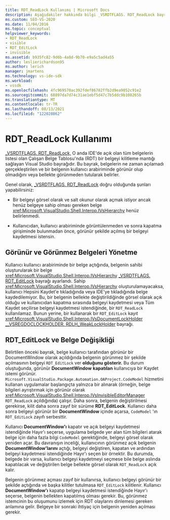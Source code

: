 ```yaml
---
title: RDT_ReadLock Kullanımı | Microsoft Docs
description: Aşağıdakiler hakkında bilgi _VSRDTFLAGS. RDT_ReadLock bayrağı, Çalışan Belge Tablosu'da bir belgeyi kilitleme mantığı sağlar.
ms.custom: SEO-VS-2020
ms.date: 11/04/2016
ms.topic: conceptual
helpviewer_keywords:
- RDT_ReadLock
- visible
- RDT_EditLock
- invisible
ms.assetid: b935fc82-9d6b-4a8d-9b70-e9a5c5ad4a55
author: leslierichardson95
ms.author: lerich
manager: jmartens
ms.technology: vs-ide-sdk
ms.workload:
- vssdk
ms.openlocfilehash: 4fc969570ac392fdef86782ffb2d9ea9052c91e2
ms.sourcegitcommit: 68897da7d74c31ae1ebf5d47c7b5ddc9b108265b
ms.translationtype: MT
ms.contentlocale: tr-TR
ms.lasthandoff: 08/13/2021
ms.locfileid: "122028862"
---
```

# <a name="rdt_readlock-usage"></a>RDT_ReadLock Kullanımı

[_VSRDTFLAGS. RDT_ReadLock,](<xref:Microsoft.VisualStudio.Shell.Interop._VSRDTFLAGS.RDT_ReadLock>) O anda IDE'de açık olan tüm belgelerin listesi olan Çalışan Belge Tablosu'nda (RDT) bir belgeyi kilitleme mantığı sağlayan Visual Studio bayrağıdır. Bu bayrak, belgelerin ne zaman açılamadı gerçekleştirilen ve bir belgenin kullanıcı arabiriminde görünür olup olmadığını veya bellekte görünmeden tutularak belirler.

Genel olarak, [_VSRDTFLAGS. RDT_ReadLock](<xref:Microsoft.VisualStudio.Shell.Interop._VSRDTFLAGS.RDT_ReadLock>) doğru olduğunda şunları yapabilirsiniz:

- Bir belgeyi görsel olarak ve salt okunur olarak açmak istiyor ancak henüz belgeye sahip olması gereken belge <xref:Microsoft.VisualStudio.Shell.Interop.IVsHierarchy> henüz belirlenmedi.

- Kullanıcıdan, kullanıcı arabiriminde görüntülenmeden ve sonra kapatma girişiminde bulunmadan önce, görünür şekilde açılmış bir belgeyi kaydetmesi istensin.

## <a name="how-to-manage-visible-and-invisible-documents"></a>Görünür ve Görünmez Belgeleri Yönetme

Kullanıcı kullanıcı arabiriminde bir belge açtığında, belgenin sahibi oluşturularak bir belge <xref:Microsoft.VisualStudio.Shell.Interop.IVsHierarchy> [_VSRDTFLAGS. RDT_EditLock](<xref:Microsoft.VisualStudio.Shell.Interop._VSRDTFLAGS.RDT_EditLock>) bayrağı ayarlandı. Sahip <xref:Microsoft.VisualStudio.Shell.Interop.IVsHierarchy> oluşturulamayacaksa, kullanıcı Hepsini Kaydet'e tıkladığında  veya IDE'ye tıkladığında belge kaydedilemiyor. Bu, bir belgenin bellekte değiştirildiğinde görsel olarak açık olduğu ve kullanıcıdan kapatma sırasında belgeyi  kaydetmesi veya Tüm Kaydet seçilirse belgeyi kaydetmesi istendiğinde, bir `RDT_ReadLock` kullanılamaz. Bunun yerine, bir kullanarak bir `RDT_EditLock` kayıt <xref:Microsoft.VisualStudio.Shell.Interop.IVsDocumentLockHolder> [__VSREGDOCLOCKHOLDER. RDLH_WeakLockHolder](<xref:Microsoft.VisualStudio.Shell.Interop.__VSREGDOCLOCKHOLDER.RDLH_WeakLockHolder>) bayrağı.

## <a name="rdt_editlock-and-document-modification"></a>RDT_EditLock ve Belge Değişikliği

Belirtilen önceki bayrak, belge kullanıcı tarafından görünür bir DocumentWindow olarak açıldığında belgenin görünmez bir şekilde açılmasının belgeyi `RDT_EditLock` ver **olduğunu gösterir.** Bu durum oluştuğunda, görünür **DocumentWindow** **kapatılan** kullanıcıya bir Kaydet istemi görünür. `Microsoft.VisualStudio.Package.Automation.OAProject.CodeModel` hizmetini kullanan uygulamalar başlangıçta yalnızca bir alınarak (örneğin, belge bilgileri ayrıştırmak için görünür olarak <xref:Microsoft.VisualStudio.Shell.Interop.IVsInvisibleEditorManager> `RDT_ReadLock` açıldığında) çalışır. Daha sonra, belgenin değiştirilmesi gerekirse, kilit daha sonra zayıf bir sürüme **RDT_EditLock.** Kullanıcı daha sonra belgeyi görünür bir **DocumentWindow** içinde açarsa, `CodeModel` 'ın `RDT_EditLock` zayıfı serbesttir.

Kullanıcı **DocumentWindow'ı** kapatır ve açık  belgeyi kaydetmesi istendiğinde Hayır'ı seçerse, uygulama belgede yer alan tüm bilgileri atarak belge için daha fazla bilgi `CodeModel` gerektiğinde, belgeyi görsel olarak yeniden açar. Bu davranışın inceliği, kullanıcının görünmez açık belgenin **DocumentWindow'larını** açtığı, belgeyi değiştiren, kapatan  ve ardından belgeyi kaydetmesi istendiğinde Hayır'ı seçen bir örnektir. Bu durumda, belgede bir varsa, kullanıcı belgeyi kaydetmeyi seçmese bile belge aslında kapatılacak ve değiştirilen belge bellekte görsel olarak `RDT_ReadLock` açık kalır.

Belgenin görünmez açması zayıf bir kullanırsa, kullanıcı belgeyi görünür bir şekilde açtığında ve başka kilitler tutulmasa `RDT_EditLock` kilitlenir. Kullanıcı **DocumentWindow'ı** kapatıp belgeyi  kaydetmesi istendiğinde Hayır'ı seçerse, belgenin bellekten kapatılmış olması gerekir. Bu, görünmez istemcinin bu oluşumunu izlemek için RDT olaylarını dinlemesi gereken anlamına gelir. Belgeye bir sonraki ihtiyaç için belgenin yeniden açılması gerekir.
